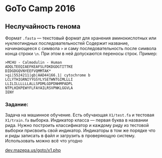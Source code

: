 #  GoTo Camp 2016

## Неслучайность генома

Формат `.fasta` — текстовый формат для хранения аминокислотных или нуклеотиндных последовательностей Содержит название, начинающееся с символа `>` и саму последовательность после символа конца строки `\n`. При этом в ней допускаются переносы строк. Пример:

~~~
>MCHU - Calmodulin - Human
ADQLTEEQIAEFKEAFSLFDKDGDGTITTKE
DIDGDGQVNYEEFVQMMTAK*
>gi|5524211|gb|AAD44166.1| cytochrome b
LCLYTHIGRNIYYGSYLYSETWNTGIMLLLI
LLILILLLLLLALLSPDMLGDPDNHMPADPL
NTPLHIKPEWYFLFAYAILRSVPNKLGGVLA
IENY
~~~

### Задание:

Задача на машинное обучение. Есть обучающая `X1/test.fa` и тестовая `X1/train.fa` выборка. Индикатор класса — первая буква в названии рида. Нужно построить классификатор и каждому риду из тестовой выборки присвоить свой индикатор. Индикаторы в том же порядке что и риды записать в файл и загрузить в проверяющую систему. Использовать можно всё что угодно

[dev.mazepa.us/goto/x1.php](http://dev.mazepa.us/goto/x1.php)

